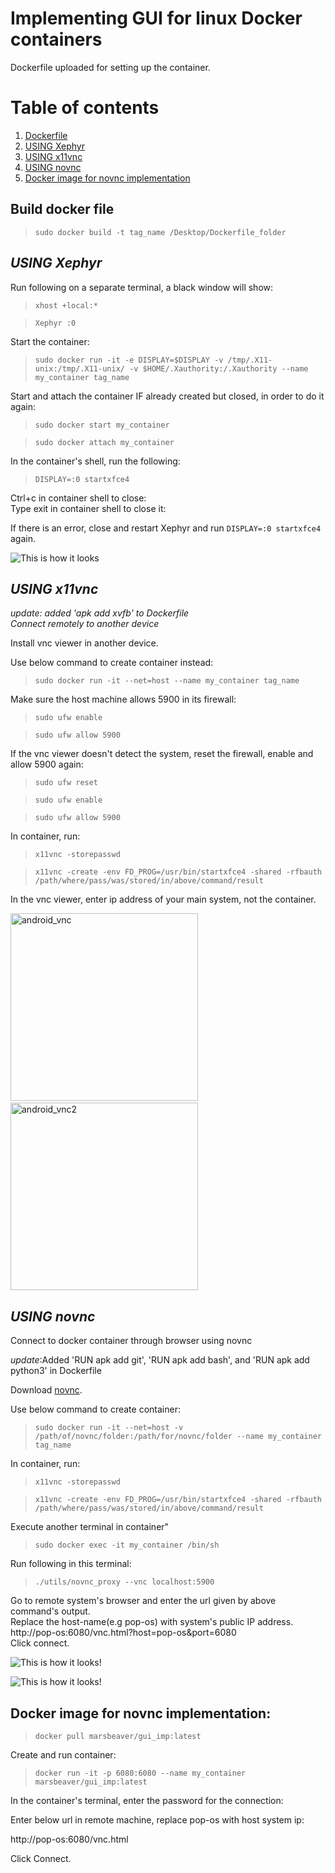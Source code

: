 # **Implementing GUI for linux Docker containers** <br />

Dockerfile uploaded for setting up the container. <br />

# Table of contents
1. [Dockerfile](#Build-docker-file-)
2. [USING Xephyr](#USING-Xephyr)
3. [USING x11vnc](#USING-x11vnc-)
4. [USING novnc](#USING-novnc-)
5. [Docker image for novnc implementation](#Docker-image-for-novnc-implementation-)

## **Build docker file** <br />

> `sudo docker build -t tag_name /Desktop/Dockerfile_folder` <br />

## **_USING Xephyr_**

Run following on a separate terminal, a black window will show: <br />

> `xhost +local:*` <br />

> `Xephyr :0` <br />

Start the container: <br />

> `sudo docker run -it -e DISPLAY=$DISPLAY -v /tmp/.X11-unix:/tmp/.X11-unix/ -v $HOME/.Xauthority:/.Xauthority --name my_container tag_name `<br />

Start and attach the container IF already created but closed, in order to do it again: <br />

>`sudo docker start my_container`  <br />

>`sudo docker attach my_container`  <br />

In the container's shell, run the following: <br />

> `DISPLAY=:0 startxfce4` <br />

Ctrl+c in container shell to close: <br />
Type exit in container shell to close it: <br />

If there is an error, close and restart Xephyr and run `DISPLAY=:0 startxfce4` again. <br />

![This is how it looks](Screenshot%20from%202022-10-23%2018-15-59.png)

## **_USING x11vnc_** <br />
_update: added 'apk add xvfb' to Dockerfile_ <br />
_Connect remotely to another device_ <br />

Install vnc viewer in another device. <br />

Use below command to create container instead: <br />

> `sudo docker run -it --net=host --name my_container tag_name` <br />

Make sure the host machine allows 5900 in its firewall: <br />

> `sudo ufw enable` <br />

> `sudo ufw allow 5900` <br />

If the vnc viewer doesn't detect the system, reset the firewall, enable and allow 5900 again: <br />

> `sudo ufw reset` <br />

> `sudo ufw enable` <br />

> `sudo ufw allow 5900` <br />

In container, run: <br />

> `x11vnc -storepasswd` <br />

> `x11vnc -create -env FD_PROG=/usr/bin/startxfce4 -shared -rfbauth /path/where/pass/was/stored/in/above/command/result` <br />
 
In the vnc viewer, enter ip address of your main system, not the container. <br />

<img src="android_vnc.png" alt="android_vnc" width="300"/>&emsp; <img src="android_vnc2.png" alt="android_vnc2" width="300"/>


## **_USING novnc_** <br />
Connect to docker container through browser using novnc <br />

_update_:Added 'RUN apk add git', 'RUN apk add bash', and 'RUN apk add python3' in Dockerfile

Download [novnc](https://github.com/novnc/noVNC/releases). <br />

Use below command to create container: <br />

> `sudo docker run -it --net=host -v /path/of/novnc/folder:/path/for/novnc/folder --name my_container tag_name` <br />

In container, run: <br />

> `x11vnc -storepasswd` <br />

> `x11vnc -create -env FD_PROG=/usr/bin/startxfce4 -shared -rfbauth /path/where/pass/was/stored/in/above/command/result` <br />

Execute another terminal in container" <br />

> `sudo docker exec -it my_container /bin/sh` <br />

Run following in this terminal: <br />

> `./utils/novnc_proxy --vnc localhost:5900` <br />

Go to remote system's browser and enter the url given by above command's output. <br />
Replace the host-name(e.g pop-os) with system's public IP address. <br />
http://pop-os:6080/vnc.html?host=pop-os&port=6080 <br />
Click connect. <br />

![This is how it looks!](novnc_browser.png) <br />

![This is how it looks!](novnc_xfce4.png) <br />

## Docker image for novnc implementation: <br />

> `docker pull marsbeaver/gui_imp:latest` <br />

Create and run container: <br />

> `docker run -it -p 6080:6080 --name my_container marsbeaver/gui_imp:latest`

In the container's terminal, enter the password for the connection: <br />

Enter below url in remote machine, replace pop-os with host system ip: <br />

http://pop-os:6080/vnc.html <br />

Click Connect.









